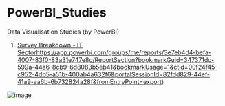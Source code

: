 # PowerBI_Studies
Data Visualisation Studies (by PowerBI)

 1) [Survey Breakdown - IT Sector](https://app.powerbi.com/groups/me/reports/3e7eb4d4-befa-4007-83f0-83a31e747e8c/ReportSection?bookmarkGuid=347371dc-599a-44a6-8cb9-6d8083b5eb41&bookmarkUsage=1&ctid=00f24f45-c952-4db5-a51b-400ab4a632f6&portalSessionId=82fdd829-44ef-41a9-aa6b-6b732824a28f&fromEntryPoint=export)https://app.powerbi.com/groups/me/reports/3e7eb4d4-befa-4007-83f0-83a31e747e8c/ReportSection?bookmarkGuid=347371dc-599a-44a6-8cb9-6d8083b5eb41&bookmarkUsage=1&ctid=00f24f45-c952-4db5-a51b-400ab4a632f6&portalSessionId=82fdd829-44ef-41a9-aa6b-6b732824a28f&fromEntryPoint=export) 

  ![image](https://github.com/BedirK/PowerBI_Studies/assets/103532330/576661cf-15a1-40fa-945b-82c043ae5060)


  
